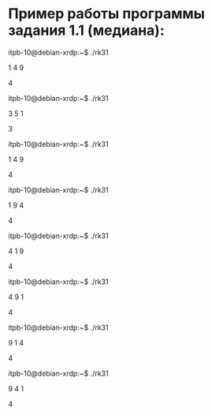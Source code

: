 # Пример работы программы задания 1.1 (медиана):

itpb-10@debian-xrdp:~$ ./rk31 

1 4 9

4

itpb-10@debian-xrdp:~$ ./rk31 

3 5 1

3

itpb-10@debian-xrdp:~$ ./rk31 

1 4 9

4

itpb-10@debian-xrdp:~$ ./rk31 

1 9 4

4

itpb-10@debian-xrdp:~$ ./rk31 

4 1 9

4

itpb-10@debian-xrdp:~$ ./rk31 

4 9 1

4

itpb-10@debian-xrdp:~$ ./rk31 

9 1 4

4

itpb-10@debian-xrdp:~$ ./rk31 

9 4 1

4
